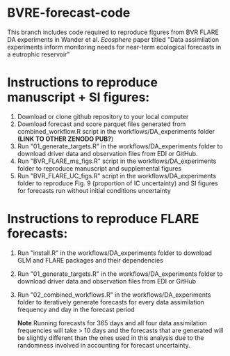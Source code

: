 # BVRE-forecast-code

This branch includes code required to reproduce figures from BVR FLARE DA experiments in Wander et al. *Ecosphere* paper titled "Data assimilation experiments inform monitoring needs for near-term ecological forecasts in a eutrophic reservoir"

# Instructions to reproduce manuscript + SI figures:

1.  Download or clone github repository to your local computer
2.  Download forecast and score parquet files generated from combined_workflow.R script in the workflows/DA_experiments folder **(LINK TO OTHER ZENODO PUB?**)
3.  Run "01_generate_targets.R" in the workflows/DA_experiments folder to download driver data and observation files from EDI or GitHub.
4.  Run "BVR_FLARE_ms_figs.R" script in the workflows/DA_experiments folder to reproduce manuscript and supplemental figures
5.  Run "BVR_FLARE_UC_figs.R" script in the workflows/DA_experiments folder to reproduce Fig. 9 (proportion of IC uncertainty) and SI figures for forecasts run without initial conditions uncertainty

# Instructions to reproduce FLARE forecasts:

1.  Run "install.R" in the workflows/DA_experiments folder to download GLM and FLARE packages and their dependencies

2.  Run "01_generate_targets.R" in the workflows/DA_experiments folder to download driver data and observation files from EDI or GitHub

3.  Run "02_combined_workflows.R" in the workflows/DA_experiments folder to iteratively generate forecasts for every data assimilation frequency and day in the forecast period

    **Note** Running forecasts for 365 days and all four data assimilation frequencies will take \> 10 days and the forecasts that are generated will be slightly different than the ones used in this analysis due to the randomness involved in accounting for forecast uncertainty.
